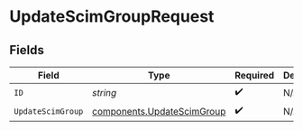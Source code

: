 # UpdateScimGroupRequest


## Fields

| Field                                                                    | Type                                                                     | Required                                                                 | Description                                                              |
| ------------------------------------------------------------------------ | ------------------------------------------------------------------------ | ------------------------------------------------------------------------ | ------------------------------------------------------------------------ |
| `ID`                                                                     | *string*                                                                 | :heavy_check_mark:                                                       | N/A                                                                      |
| `UpdateScimGroup`                                                        | [components.UpdateScimGroup](../../models/components/updatescimgroup.md) | :heavy_check_mark:                                                       | N/A                                                                      |